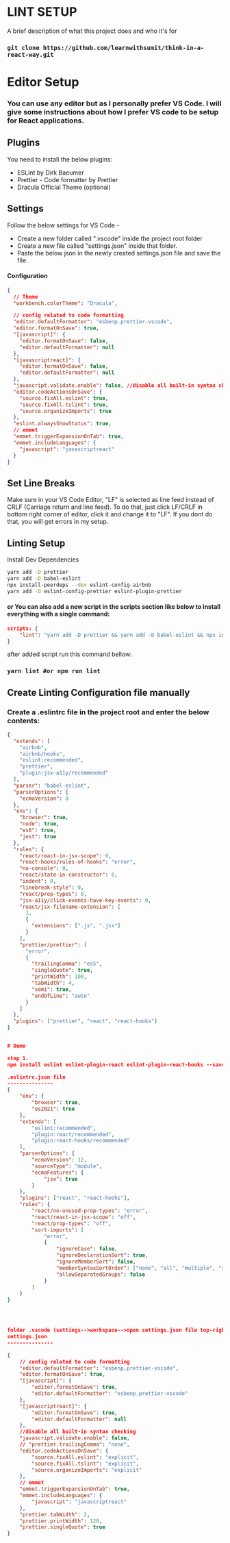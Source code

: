 # LINT SETUP

A brief description of what this project does and who it's for

### `git clone https://github.com/learnwithsumit/think-in-a-react-way.git`

# Editor Setup

### You can use any editor but as I personally prefer VS Code. I will give some instructions about how I prefer VS code to be setup for React applications.

## Plugins

You need to install the below plugins:

- ESLint by Dirk Baeumer
- Prettier - Code formatter by Prettier
- Dracula Official Theme (optional)

## Settings

Follow the below settings for VS Code -

- Create a new folder called ".vscode" inside the project root folder
- Create a new file called "settings.json" inside that folder.
- Paste the below json in the newly created settings.json file and save the file.

#### Configuration

```json
{
  // Theme
  "workbench.colorTheme": "Dracula",

  // config related to code formatting
  "editor.defaultFormatter": "esbenp.prettier-vscode",
  "editor.formatOnSave": true,
  "[javascript]": {
    "editor.formatOnSave": false,
    "editor.defaultFormatter": null
  },
  "[javascriptreact]": {
    "editor.formatOnSave": false,
    "editor.defaultFormatter": null
  },
  "javascript.validate.enable": false, //disable all built-in syntax checking
  "editor.codeActionsOnSave": {
    "source.fixAll.eslint": true,
    "source.fixAll.tslint": true,
    "source.organizeImports": true
  },
  "eslint.alwaysShowStatus": true,
  // emmet
  "emmet.triggerExpansionOnTab": true,
  "emmet.includeLanguages": {
    "javascript": "javascriptreact"
  }
}
```

## Set Line Breaks

Make sure in your VS Code Editor, "LF" is selected as line feed instead of CRLF (Carriage return and line feed). To do that, just click LF/CRLF in bottom right corner of editor, click it and change it to "LF". If you dont do that, you will get errors in my setup.

## Linting Setup

Install Dev Dependencies

```bash
yarn add -D prettier
yarn add -D babel-eslint
npx install-peerdeps --dev eslint-config-airbnb
yarn add -D eslint-config-prettier eslint-plugin-prettier
```

#### or You can also add a new script in the scripts section like below to install everything with a single command:

```json
scripts: {
    "lint": "yarn add -D prettier && yarn add -D babel-eslint && npx install-peerdeps --dev eslint-config-airbnb && yarn add -D eslint-config-prettier eslint-plugin-prettier"
}
```

after added script run this command bellow:

### `yarn lint #or npm run lint`

## Create Linting Configuration file manually

### Create a .eslintrc file in the project root and enter the below contents:

```json
{
  "extends": [
    "airbnb",
    "airbnb/hooks",
    "eslint:recommended",
    "prettier",
    "plugin:jsx-a11y/recommended"
  ],
  "parser": "babel-eslint",
  "parserOptions": {
    "ecmaVersion": 8
  },
  "env": {
    "browser": true,
    "node": true,
    "es6": true,
    "jest": true
  },
  "rules": {
    "react/react-in-jsx-scope": 0,
    "react-hooks/rules-of-hooks": "error",
    "no-console": 0,
    "react/state-in-constructor": 0,
    "indent": 0,
    "linebreak-style": 0,
    "react/prop-types": 0,
    "jsx-a11y/click-events-have-key-events": 0,
    "react/jsx-filename-extension": [
      1,
      {
        "extensions": [".js", ".jsx"]
      }
    ],
    "prettier/prettier": [
      "error",
      {
        "trailingComma": "es5",
        "singleQuote": true,
        "printWidth": 100,
        "tabWidth": 4,
        "semi": true,
        "endOfLine": "auto"
      }
    ]
  },
  "plugins": ["prettier", "react", "react-hooks"]
}


# Demo

step 1. 
npm install eslint eslint-plugin-react eslint-plugin-react-hooks --save-dev

.eslintrc.json file
---------------
{
    "env": {
        "browser": true,
        "es2021": true
    },
    "extends": [
        "eslint:recommended",
        "plugin:react/recommended",
        "plugin:react-hooks/recommended"
    ],
    "parserOptions": {
        "ecmaVersion": 12,
        "sourceType": "module",
        "ecmaFeatures": {
            "jsx": true
        }
    },
    "plugins": ["react", "react-hooks"],
    "rules": {
        "react/no-unused-prop-types": "error",
        "react/react-in-jsx-scope": "off",
        "react/prop-types": "off",
        "sort-imports": [
            "error",
            {
                "ignoreCase": false,
                "ignoreDeclarationSort": true,
                "ignoreMemberSort": false,
                "memberSyntaxSortOrder": ["none", "all", "multiple", "single"],
                "allowSeparatedGroups": false
            }
        ]
    }
}




folder .vscode (settings-->workspace-->open settings.json file top-right button)
settings.json
---------------

{
    // config related to code formatting
    "editor.defaultFormatter": "esbenp.prettier-vscode",
    "editor.formatOnSave": true,
    "[javascript]": {
        "editor.formatOnSave": true,
        "editor.defaultFormatter": "esbenp.prettier-vscode"
    },
    "[javascriptreact]": {
        "editor.formatOnSave": true,
        "editor.defaultFormatter": null
    },
    //disable all built-in syntax checking
    "javascript.validate.enable": false,
    // "prettier.trailingComma": "none",
    "editor.codeActionsOnSave": {
        "source.fixAll.eslint": "explicit",
        "source.fixAll.tslint": "explicit",
        "source.organizeImports": "explicit"
    },
    // emmet
    "emmet.triggerExpansionOnTab": true,
    "emmet.includeLanguages": {
        "javascript": "javascriptreact"
    },
    "prettier.tabWidth": 2,
    "prettier.printWidth": 120,
    "prettier.singleQuote": true
}

```
